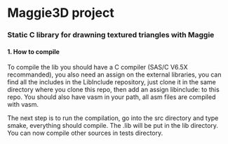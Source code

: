 <h1>Maggie3D project</h1>
<h3>Static C library for drawning textured triangles with Maggie</h3>
<h4>1. How to compile</h4>
<p>To compile the lib you should have a C compiler (SAS/C V6.5X recommanded), you also need an assign on the external libraries, you can find all the includes in the LibInclude repository, just clone it in the same directory where you clone this repo, then add an assign libinclude: to this repo. You should also have vasm in your path, all asm files are compiled with vasm.</p>
<p>The next step is to run the compilation, go into the src directory and type smake, everything should compile. The .lib will be put in the lib directory. You can now compile other sources in tests directory.</p>
